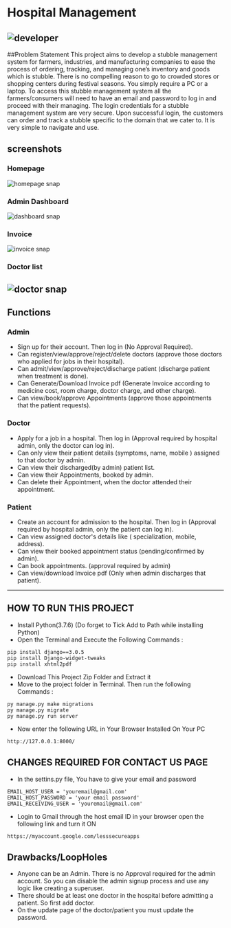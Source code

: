 # Hospital Management
![developer](https://img.shields.io/badge/Developed%20By%20%3A-Sai%20Emani-red)
---
##Problem Statement
This project aims to develop a stubble management system for farmers, industries, and manufacturing companies to ease the process of ordering, tracking, and managing one’s inventory and goods which is stubble. There is no compelling reason to go to crowded stores
or shopping centers during festival seasons. You simply require a PC or a laptop. To access this
stubble management system all the farmers/consumers will need to have an email and password
to log in and proceed with their managing. The login credentials for a stubble management system
are very secure. Upon successful login, the customers can order and track a stubble specific to the
domain that we cater to. It is very simple to navigate and use.
## screenshots
### Homepage
![homepage snap](https://github.com/sumitkumar1503/hospitalmanagement/blob/master/static/screenshots/homepage.png?raw=true)
### Admin Dashboard
![dashboard snap](https://github.com/sumitkumar1503/hospitalmanagement/blob/master/static/screenshots/admin_dashboard.png?raw=true)
### Invoice
![invoice snap](https://github.com/sumitkumar1503/hospitalmanagement/blob/master/static/screenshots/invoice.png?raw=true)
### Doctor list
![doctor snap](https://github.com/sumitkumar1503/hospitalmanagement/blob/master/static/screenshots/admin_doctor.png?raw=true)
---
## Functions
### Admin
- Sign up for their account. Then log in (No Approval Required).
- Can register/view/approve/reject/delete doctors (approve those doctors who applied for jobs in their hospital).
- Can admit/view/approve/reject/discharge patient (discharge patient when treatment is done).
- Can Generate/Download Invoice pdf (Generate Invoice according to medicine cost, room charge, doctor charge, and other charge).
- Can view/book/approve Appointments (approve those appointments that the patient requests).

### Doctor
- Apply for a job in a hospital. Then log in (Approval required by hospital admin, only the doctor can log in).
- Can only view their patient details (symptoms, name, mobile ) assigned to that doctor by admin.
- Can view their discharged(by admin) patient list.
- Can view their Appointments, booked by admin.
- Can delete their Appointment, when the doctor attended their appointment.

### Patient
- Create an account for admission to the hospital. Then log in (Approval required by hospital admin, only the patient can log in).
- Can view assigned doctor's details like ( specialization, mobile, address).
- Can view their booked appointment status (pending/confirmed by admin).
- Can book appointments. (approval required by admin)
- Can view/download Invoice pdf (Only when admin discharges that patient).

---

## HOW TO RUN THIS PROJECT
- Install Python(3.7.6) (Do forget to Tick Add to Path while installing Python)
- Open the Terminal and Execute the Following Commands :
```
pip install django==3.0.5
pip install Django-widget-tweaks
pip install xhtml2pdf
```
- Download This Project Zip Folder and Extract it
- Move to the project folder in Terminal. Then run the following Commands :
```
py manage.py make migrations
py manage.py migrate
py manage.py run server
```
- Now enter the following URL in Your Browser Installed On Your PC
```
http://127.0.0.1:8000/
```

## CHANGES REQUIRED FOR CONTACT US PAGE
- In the settins.py file, You have to give your email and password
```
EMAIL_HOST_USER = 'youremail@gmail.com'
EMAIL_HOST_PASSWORD = 'your email password'
EMAIL_RECEIVING_USER = 'youremail@gmail.com'
```
- Login to Gmail through the host email ID in your browser open the following link and turn it ON
```
https://myaccount.google.com/lesssecureapps
```
## Drawbacks/LoopHoles
- Anyone can be an Admin. There is no Approval required for the admin account. So you can disable the admin signup process and use any logic like creating a superuser.
- There should be at least one doctor in the hospital before admitting a patient. So first add doctor.
- On the update page of the doctor/patient you must update the password.
